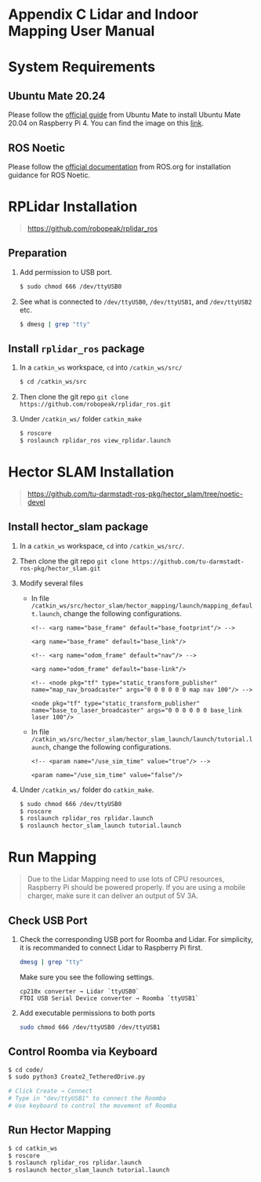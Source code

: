 # Appendix C Lidar and Indoor Mapping User Manual

# System Requirements

## Ubuntu Mate 20.24

Please follow the [official guide](https://ubuntu-mate.org/raspberry-pi/install/#2-download-the-ubuntu-mate-image) from Ubuntu Mate to install Ubuntu Mate 20.04 on Raspberry Pi 4. You can find the image on this [link](https://releases.ubuntu-mate.org).

## ROS Noetic

Please follow the [official documentation](https://wiki.ros.org/noetic/Installation/Ubuntu) from ROS.org for installation guidance for ROS Noetic.

# RPLidar Installation

> https://github.com/robopeak/rplidar_ros

## Preparation
1. Add permission to USB port. 

    ```bash
    $ sudo chmod 666 /dev/ttyUSB0
    ```

2. See what is connected to `/dev/ttyUSB0`, `/dev/ttyUSB1`, and `/dev/ttyUSB2` etc.

    ```bash
    $ dmesg | grep "tty"
    ```

## Install `rplidar_ros` package

1. In a `catkin_ws` workspace, `cd` into `/catkin_ws/src/`

    ```bash
    $ cd /catkin_ws/src
    ```

2. Then clone the git repo `git clone https://github.com/robopeak/rplidar_ros.git`

3. Under `/catkin_ws/` folder `catkin_make`

    ```bash
    $ roscore
    $ roslaunch rplidar_ros view_rplidar.launch
    ```

# Hector SLAM Installation

> https://github.com/tu-darmstadt-ros-pkg/hector_slam/tree/noetic-devel

## Install hector_slam package

1. In a `catkin_ws` workspace, `cd` into `/catkin_ws/src/`.

2. Then clone the git repo `git clone https://github.com/tu-darmstadt-ros-pkg/hector_slam.git`

3. Modify several files
    * In file `/catkin_ws/src/hector_slam/hector_mapping/launch/mapping_default.launch`, change the following configurations.
        
        ```
        <!-- <arg name="base_frame" default="base_footprint"/> -->

        <arg name="base_frame" default="base_link"/>
        ```

        ```
        <!-- <arg name="odom_frame" default="nav"/> -->

        <arg name="odom_frame" default="base-link"/>
        ```

        ```
        <!-- <node pkg="tf" type="static_transform_publisher" name="map_nav_broadcaster" args="0 0 0 0 0 0 map nav 100"/> -->

        <node pkg="tf" type="static_transform_publisher" name="base_to_laser_broadcaster" args="0 0 0 0 0 0 base_link laser 100"/>
        ```

    * In file `/catkin_ws/src/hector_slam/hector_slam_launch/launch/tutorial.launch`, change the following configurations.

        ```
        <!-- <param name="/use_sim_time" value="true"/> -->

        <param name="/use_sim_time" value="false"/>
        ```

4. Under `/catkin_ws/` folder do `catkin_make`.

    ```bash
    $ sudo chmod 666 /dev/ttyUSB0
    $ roscore
    $ roslaunch rplidar_ros rplidar.launch
    $ roslaunch hector_slam_launch tutorial.launch
    ```

# Run Mapping

> Due to the Lidar Mapping need to use lots of CPU resources, Raspberry Pi should be powered properly. If you are using a mobile charger, make sure it can deliver an output of 5V 3A.

## Check USB Port

1. Check the corresponding USB port for Roomba and Lidar. For simplicity, it is recommanded to connect Lidar to Raspberry Pi first.

    ```bash
    dmesg | grep "tty"
    ```
    Make sure you see the following settings.
    ```
    cp210x converter → Lidar `ttyUSB0`
    FTDI USB Serial Device converter → Roomba `ttyUSB1`
    ```
    
2. Add executable permissions to both ports

    ```bash
    sudo chmod 666 /dev/ttyUSB0 /dev/ttyUSB1
    ```

## Control Roomba via Keyboard

```bash
$ cd code/
$ sudo python3 Create2_TetheredDrive.py

# Click Create → Connect
# Type in "dev/ttyUSB1" to connect the Roomba
# Use keyboard to control the movement of Roomba
```
    
## Run Hector Mapping
```bash
$ cd catkin_ws
$ roscore
$ roslaunch rplidar_ros rplidar.launch
$ roslaunch hector_slam_launch tutorial.launch
``` 
